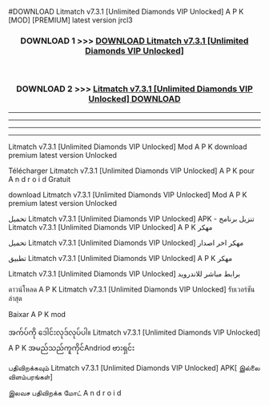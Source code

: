 #DOWNLOAD Litmatch  v7.3.1 [Unlimited Diamonds VIP Unlocked] A P K [MOD] [PREMIUM] latest version jrcl3



<div align="center">

<h3>DOWNLOAD 1 >>> <a href="https://teeasianyam.web.app?sq=Litmatch  v7.3.1 [Unlimited Diamonds VIP Unlocked]">DOWNLOAD Litmatch  v7.3.1 [Unlimited Diamonds VIP Unlocked] </a></h3><br>

<h3>DOWNLOAD 2 >>> <a href="https://teeasianyam.web.app?sq=Litmatch  v7.3.1 [Unlimited Diamonds VIP Unlocked] ">Litmatch  v7.3.1 [Unlimited Diamonds VIP Unlocked]  DOWNLOAD </a></h3>

</div>


----------------------------------------------------------

----------------------------------------------------------

----------------------------------------------------------

----------------------------------------------------------


Litmatch  v7.3.1 [Unlimited Diamonds VIP Unlocked]  Mod A P K download premium latest version Unlocked

Télécharger Litmatch  v7.3.1 [Unlimited Diamonds VIP Unlocked]  A P K pour A n d r o i d Gratuit

download Litmatch  v7.3.1 [Unlimited Diamonds VIP Unlocked]  Mod A P K premium latest version Unlocked

تحميل Litmatch  v7.3.1 [Unlimited Diamonds VIP Unlocked]  APK - تنزيل برنامج Litmatch  v7.3.1 [Unlimited Diamonds VIP Unlocked]  A P K مهكر

تحميل Litmatch  v7.3.1 [Unlimited Diamonds VIP Unlocked]  مهكر اخر اصدار

تطبيق Litmatch  v7.3.1 [Unlimited Diamonds VIP Unlocked]  A P K مهكر

Litmatch  v7.3.1 [Unlimited Diamonds VIP Unlocked]  برابط مباشر للاندرويد

ดาวน์โหลด A P K Litmatch  v7.3.1 [Unlimited Diamonds VIP Unlocked]  รับเวอร์ชันล่าสุด

Baixar A P K mod

အက်ပ်ကို ဒေါင်းလုဒ်လုပ်ပါ။ Litmatch  v7.3.1 [Unlimited Diamonds VIP Unlocked]  A P K အမည်သည်ကူကိုင်Andriod ဗားရှင်း

பதிவிறக்கவும் Litmatch  v7.3.1 [Unlimited Diamonds VIP Unlocked]  APK[ இல்லை விளம்பரங்கள்] 
 
இலவச பதிவிறக்க மோட் A n d r o i d



